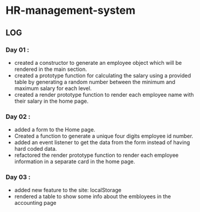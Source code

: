 # HR-management-system
## LOG
### Day 01 :
* created a constructor to generate an employee object which will be rendered in the main section.
* created a prototype function for calculating the salary using a provided table by generating a random number between the minimum and maximum salary for each level.
* created a render prototype function to render each employee name with their salary in the home page.
### Day 02 :
* added a form to the Home page.
* Created a function to generate a unique four digits employee id number.
* added an event listener to get the data from the form instead of having hard coded data.
* refactored the render prototype function to render each employee information in a separate card in the home page.
### Day 03 : 
* added new feature to the site: localStorage
* rendered a table to show some info about the embloyees in the accounting page